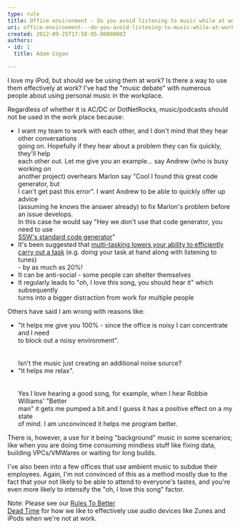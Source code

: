 ```yaml
---
type: rule
title: Office environment - Do you avoid listening to music while at work?
uri: office-environment---do-you-avoid-listening-to-music-while-at-work
created: 2012-09-25T17:58:05.0000000Z
authors:
- id: 1
  title: Adam Cogan

---
```


 
I love my iPod, but should we be using them                     at work? Is there a way to use them effectively at work? I've had the "music debate"                     with numerous people about using personal music in the workplace.
 
Regardless of whether it is AC/DC or DotNetRocks, music/podcasts should not be used in the work place because:

- I want my team to work with each other, and I don't mind that they hear other conversations<br>                        going on. Hopefully if they hear about a problem they can fix quickly, they'll help<br>                        each other out. Let me give you an example... say Andrew (who is busy working on<br>                        another project) overhears Marlon say "Cool I found this great code generator, but<br>                        I can't get past this error". I want Andrew to be able to quickly offer up advice<br>                        (assuming he knows the answer already) to fix Marlon's problem before an issue develops.<br>                        In this case he would say "Hey we don't use that code generator, you need to use<br>                        [SSW's standard code generator](http&#58;//www.ssw.com.au/ssw/Standards/DeveloperGeneral/netTools.aspx)"<br>
- It's been suggested that [multi-tasking lowers your ability to efficiently<br>                        carry out a task](http&#58;//www.codinghorror.com/blog/2006/09/the-multi-tasking-myth.html) (e.g. doing your task at hand along with listening to tunes)<br>                        - by as much as 20%!
- It can be anti-social - some people can shelter themselves
- It regularly leads to "oh, I love this song, you should hear it" which subsequently<br>                        turns into a bigger distraction from work for multiple people


Others have said I am wrong with reasons like:

- "It helps me give you 100% - since the office is noisy I can concentrate and I need<br>                        to block out a noisy environment".<br>                        
<br>                        Isn't the music just creating an additional noise source?
- "It helps me relax".<br>                        
<br>                        Yes I love hearing a good song, for example, when I hear Robbie Williams' "Better<br>                        man" it gets me pumped a bit and I guess it has a positive effect on a my state<br>                        of mind. I am unconvinced it helps me program better.


There is, however, a use for it being "background" music in some scenarios; like                     when you are doing time consuming mindless stuff like fixing data, building VPCs/VMWares                     or waiting for long builds.

I've also been into a few offices that use ambient music to subdue their employees.                     Again, I'm not convinced of this as a method mostly due to the fact that your not                     likely to be able to attend to everyone's tastes, and you're even more likely to                     intensify the "oh, I love this song" factor.

Note: Please see our [Rules To Better<br>                        Dead Time](http&#58;//www.ssw.com.au/ssw/Standards/Rules/RulesToBetterDeadTime.aspx#AudioDevice) for how we like to effectively use audio devices like Zunes and                     iPods when we're not at work.

